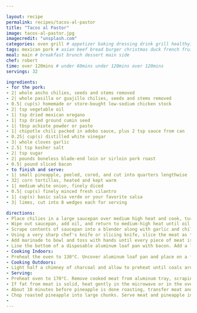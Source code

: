 ```yaml
---

layout: recipe
permalink: recipes/tacos-al-pastor 
title: "Tacos al Pastor"
image: tacos-al-pastor.jpg 
imagecredit: "unsplash.com" 
categories: oven grill # appetizer baking dressing drink grill healthyish marinade oven pickling quick raw salad sandwich sauce snack soup
tags: mexican pork # asian beef bread burger christmas duck french fruit indian italian mexican nuts pasta pork poultry rice seafood thanksgiving vegetarian
meal: main # breakfast brunch dessert main side
chef: robert 
time: over 120mins # under 60mins under 120mins over 120mins
servings: 32

ingredients:
- for the pork:
- 2| whole ancho chilies, seeds and stems removed
- 2| whole pasilla or guajillo chilies, seeds and stems removed
- 0.5| cup(s) homemade or store-bought low-sodium chicken stock
- 2| tsp vegetable oil
- 1| tsp dried mexican oregano
- 1| tsp dried ground cumin seed
- 1| tbsp achiote powder or paste
- 1| chipotle chili packed in adobo sauce, plus 2 tsp sauce from can
- 0.25| cup(s) distilled white vinegar
- 3| whole cloves garlic
- 2.5| tsp kosher salt
- 2| tsp sugar
- 2| pounds boneless blade-end loin or sirloin pork roast
- 0.5| pound sliced bacon
- to finish and serve:
- 1| small pineapple, peeled, cored, and cut into quarters lengthwise
- 32| corn tortillas, heated and kept warm
- 1| medium white onion, finely diced
- 0.5| cup(s) finely minced fresh cilantro
- 1| cup(s) basic salsa verde or your favorite salsa
- 3| limes, cut into 8 wedges each for serving

directions:
- Place chilies in a large saucepan over medium high heat and cook, turning chilies occasionally, until puffed, pliable, lightly browned in spots, and very aromatic, about 5 minutes. Add chicken stock (it should boil immediately), then pour contents of pan into a small bowl. Cover loosely and set aside.
- Wipe out saucepan, add oil, and return to medium-high heat until oil is shimmering. Add cumin, oregano, and achiote and cook, stirring frequently, untila aromatic but not browned, about 30 seconds. Add chipotle chilies and sauce and cook until aromatic, about 30 seconds longer. Add vinegar, salt, and sugar and remove from heat.
- Scrape contents of saucepan into a blender along with garlic and chilies with their soaking liquid. Blend on high speed until completely smooth, about 1 minute, scraping down sides as necessary. Set sauce aside to cool slightly.
- Using a very sharp chef's knife or slicing knife, slice the meat as thin as possible. If necessary, place meat in freezer for 15 minutes to firm it up. Split the sides of a heavy duty zipper-lock bag. Place one slice of meat inside bag and pound with the bottom of a heavy 8-inch skillet or a meat pounder until less than 1/4-inch thick. Transfer to a large bowl. Repeat with remaining meat.
- Add marinade to bowl and toss with hands until every piece of meat is evenly coated in marinade.
- Line the bottom of a disposable aluminum loaf pan with bacon. Add a layer of thin-sliced marinated meat. Continue layering in bacon and meat until all the meat is used up. *it may pile above the pan a little bit -- that's OK* Cover tightly with plastic wrap and refrigerate for at least 4 hours and up to 36.
- Cooking Indoors: 
- Preheat the oven to 130°C. Uncover aluminum loaf pan and place on a foil-lined rimmed baking sheet. Transfer to oven and cook until meat is completely tender *it will drip lots of fat*, about 4 hours. Remove from oven, allow to cool slightly, cover with aluminum foil, and refrigerate for at least 2 hours and up to overnight.
- Cooking Outdoors: 
- Light half a chimney of charcoal and allow to preheat until coals are mostly covered in gray ash. Spread out under one half of coal grate, and place cooking grate on top. Alternatively, set one set of burners on a gas grill to low and leave the remaining burners off. Unwrap aluminum loaf pan and place directly over cooler side of grill, placing a drip pan underneath if desired. Cover grill and cook until loaf registers 90°C to 95°C in the center, about 4 hours, adding more coals to grill or adjusting burners as necessary to maintain an air temperature of around 130°C for the duration of cooking. Remove from grill, allow to cool slightly, cover with aluminum foil, and refrigerate for at least 2 hours and up to overnight.
- Serving: 
- Preheat oven to 170°C. Remove cooked meat from aluminum tray, scraping off any fat or jellied juices from its sides. Use a spoon to collect fat and juices from tray, reserving each separately. Using a sharp chef's knife or slicing knife, slice meat as thinly as possible to create fine shavings of meat and fat. Transfer to a bowl.
- If fat from meat is solid, heat gently in the microwave or in the oven until melted. Transfer pineapple pieces to a rimmed baking sheet lined with aluminum foil. Brush with fat. Transfer to oven and roast until completely tender, about 25 minutes. Remove from oven and allow to cool slightly.
- About 10 minutes before pineapple is done roasting, transfer meat and 1 tbsp of fat to a large cast iron or non-stick skillet. Heat over medium high heat, stirring occasionally, until meat crisps and deeply browns in spots. Add any reserved juices and toss to combine, allowing it to cook until reduced to a moist glaze. Transfer meat to a warmed serving bowl.
- Chop roasted pineapple into large chunks. Serve meat and pineapple immediately with warmed tortillas, onions, cilantro, salsa, and lime wedges. Meat will be very moist and should be packed into double-stacked tortillas for serving.
- 
--- 
```

